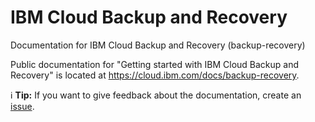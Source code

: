 # IBM Cloud Backup and Recovery


Documentation for IBM Cloud Backup and Recovery (backup-recovery)

Public documentation for "Getting started with IBM Cloud Backup and Recovery" is located at https://cloud.ibm.com/docs/backup-recovery.

:information_source: **Tip:** If you want to give feedback about the documentation, create an [issue](https://github.com/cloud-docs/backup-recovery/issues).
